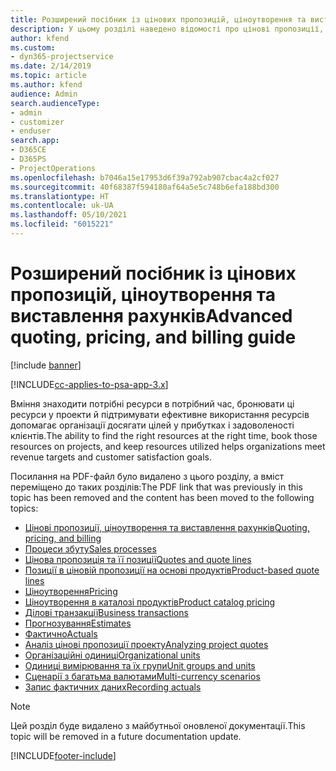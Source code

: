 ```yaml
---
title: Розширений посібник із цінових пропозицій, ціноутворення та виставлення рахунків
description: У цьому розділі наведено відомості про цінові пропозиції, ціноутворення та надсилання рахунків у Project Service Automation.
author: kfend
ms.custom:
- dyn365-projectservice
ms.date: 2/14/2019
ms.topic: article
ms.author: kfend
audience: Admin
search.audienceType:
- admin
- customizer
- enduser
search.app:
- D365CE
- D365PS
- ProjectOperations
ms.openlocfilehash: b7046a15e17953d6f39a792ab907cbac4a2cf027
ms.sourcegitcommit: 40f68387f594180af64a5e5c748b6efa188bd300
ms.translationtype: HT
ms.contentlocale: uk-UA
ms.lasthandoff: 05/10/2021
ms.locfileid: "6015221"
---
```

# <a name="advanced-quoting-pricing-and-billing-guide"></a><span data-ttu-id="27314-103">Розширений посібник із цінових пропозицій, ціноутворення та виставлення рахунків</span><span class="sxs-lookup"><span data-stu-id="27314-103">Advanced quoting, pricing, and billing guide</span></span>

[!include [banner](../../includes/psa-now-project-operations.md)]

[!INCLUDE[cc-applies-to-psa-app-3.x](../../includes/cc-applies-to-psa-app-3x.md)]

<span data-ttu-id="27314-104">Вміння знаходити потрібні ресурси в потрібний час, бронювати ці ресурси у проекти й підтримувати ефективне використання ресурсів допомагає організації досягати цілей у прибутках і задоволеності клієнтів.</span><span class="sxs-lookup"><span data-stu-id="27314-104">The ability to find the right resources at the right time, book those resources on projects, and keep resources utilized helps organizations meet revenue targets and customer satisfaction goals.</span></span> 

<span data-ttu-id="27314-105">Посилання на PDF-файл було видалено з цього розділу, а вміст переміщено до таких розділів:</span><span class="sxs-lookup"><span data-stu-id="27314-105">The PDF link that was previously in this topic has been removed and the content has been moved to the following topics:</span></span>

- [<span data-ttu-id="27314-106">Цінові пропозиції, ціноутворення та виставлення рахунків</span><span class="sxs-lookup"><span data-stu-id="27314-106">Quoting, pricing, and billing</span></span>](../quote-bill-price.md)
- [<span data-ttu-id="27314-107">Процеси збуту</span><span class="sxs-lookup"><span data-stu-id="27314-107">Sales processes</span></span>](../basic-sales-process.md)
- [<span data-ttu-id="27314-108">Цінова пропозиція та її позиції</span><span class="sxs-lookup"><span data-stu-id="27314-108">Quotes and quote lines</span></span>](../basic-quote-lines.md)
- [<span data-ttu-id="27314-109">Позиції в ціновій пропозиції на основі продуктів</span><span class="sxs-lookup"><span data-stu-id="27314-109">Product-based quote lines</span></span>](../product-based-quote-lines.md)
- [<span data-ttu-id="27314-110">Ціноутворення</span><span class="sxs-lookup"><span data-stu-id="27314-110">Pricing</span></span>](../basic-pricing.md)
- [<span data-ttu-id="27314-111">Ціноутворення в каталозі продуктів</span><span class="sxs-lookup"><span data-stu-id="27314-111">Product catalog pricing</span></span>](../product-catalog-pricing.md)
- [<span data-ttu-id="27314-112">Ділові транзакції</span><span class="sxs-lookup"><span data-stu-id="27314-112">Business transactions</span></span>](../basic-business-transactions.md)
- [<span data-ttu-id="27314-113">Прогнозування</span><span class="sxs-lookup"><span data-stu-id="27314-113">Estimates</span></span>](../estimates.md)
- [<span data-ttu-id="27314-114">Фактично</span><span class="sxs-lookup"><span data-stu-id="27314-114">Actuals</span></span>](../actuals.md)
- [<span data-ttu-id="27314-115">Аналіз цінові пропозиції проекту</span><span class="sxs-lookup"><span data-stu-id="27314-115">Analyzing project quotes</span></span>](../basic-analyzing-quotes.md)
- [<span data-ttu-id="27314-116">Організаційні одиниці</span><span class="sxs-lookup"><span data-stu-id="27314-116">Organizational units</span></span>](../advanced-organizational.md)
- [<span data-ttu-id="27314-117">Одиниці вимірювання та їх групи</span><span class="sxs-lookup"><span data-stu-id="27314-117">Unit groups and units</span></span>](../advanced-units.md)
- [<span data-ttu-id="27314-118">Сценарії з багатьма валютами</span><span class="sxs-lookup"><span data-stu-id="27314-118">Multi-currency scenarios</span></span>](../advanced-currency.md)
- [<span data-ttu-id="27314-119">Запис фактичних даних</span><span class="sxs-lookup"><span data-stu-id="27314-119">Recording actuals</span></span>](../advanced-actuals.md)

> [!NOTE]
> <span data-ttu-id="27314-120">Цей розділ буде видалено з майбутньої оновленої документації.</span><span class="sxs-lookup"><span data-stu-id="27314-120">This topic will be removed in a future documentation update.</span></span> 


[!INCLUDE[footer-include](../../includes/footer-banner.md)]